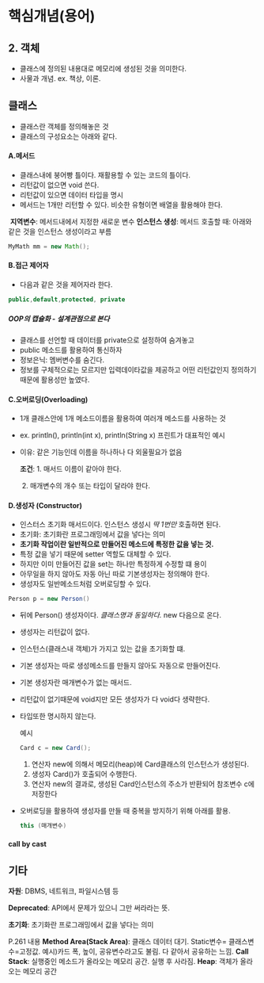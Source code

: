 # 핵심개념(용어)



## 2. 객체

* 클래스에 정의된 내용대로 메모리에 생성된 것을 의미한다.
* 사물과 개념. ex. 책상, 이론.



## 클래스

* 클래스란 객체를 정의해놓은 것
* 클래스의 구성요소는 아래와 같다.



#### A.메서드

* 클래스내에 붕어빵 틀이다. 재활용할 수 있는 코드의 틀이다.
* 리턴값이 없으면 void 쓴다.
* 리턴값이 있으면 데이터 타입을 명시
* 메서드는 1개만 리턴할 수 있다. 비슷한 유형이면 배열을 활용해야 한다.

​	**지역변수**: 메서드내에서 지정한 새로운 변수
​	**인스턴스 생성**: 메서드 호출할 때:  아래와 같은 것을 인스턴스 생성이라고 부름

``` java
MyMath mm = new Math();
```



#### B.접근 제어자

* 다음과 같은 것을 제어자라 한다. 

``` java
public,default,protected, private
```

##### OOP의 캡슐화 - 설계관점으로 본다

* 클래스를 선언할 때 데이터를 private으로 설정하여 숨겨놓고
* public 메소드를 활용하여 통신하자
* 정보은닉: 멤버변수를 숨긴다. 
* 정보를 구체적으로는 모르지만 입력데이타값을 제공하고 어떤 리턴값인지 정의하기 때문에 활용성만 높였다. 



#### C.오버로딩(Overloading)

* 1개 클래스안에 1개 메소드이름을 활용하여 여러개 메소드를 사용하는 것

* ex. println(), println(int x), println(String x) 프린트가 대표적인 예시

* 이유: 같은 기능인데 이름을 하나하나 다 외울필요가 없음

  **조건**: 1. 매서드 이름이 같아야 한다.

  ​		  2. 매개변수의 개수 또는 타입이 달라야 한다.

#### D.생성자 (Constructor)

* 인스터스 초기화 매서드이다. 인스턴스 생성시 *딱 1번만* 호출하면 된다.
* 초기화: 초기화란 프로그래밍에서 값을 넣다는 의미
* **초기화 작업이란 일반적으로 만들어진 메소드에 특정한 값을 넣는 것.**
* 특정 값을 넣기 때문에 setter 역할도 대체할 수 있다.
* 하지만 이미 만들어진 값을 set는 하나만 특정하게 수정할 떄 용이
* 아무일을 하지 않아도 자동 아닌 따로 기본생성자는 정의해야 한다.
* 생성자도 일반메소드처럼 오버로딩할 수 있다.

```java
Person p = new Person()
```

* 뒤에 Person() 생성자이다. *클래스명과 동일하다.*  new 다음으로 온다.

* 생성자는 리턴값이 없다.

* 인스턴스(클래스내 객체)가 가지고 있는 값을 초기화할 떄.

* 기본 생성자는 따로 생성메소드를 만들지 않아도 자동으로 만들어진다.

* 기본 생성자란 매개변수가 없는 매서드.

* 리턴값이 없기때문에 void지만 모든 생성자가 다 void다 생략한다. 

* 타입또한 명시하지 않는다.

  예시

  ``` java
  Card c = new Card();
  ```

  1. 연산자 new에 의해서 메모리(heap)에 Card클래스의 인스턴스가 생성된다.
  2. 생성자 Card()가 호출되어 수행한다.
  3. 연산자 new의 결과로, 생성된 Card인스턴스의 주소가 반환되어 참조변수 c에 저장한다

* 오버로딩을 활용하여 생성자를 만들 때 중복을 방지하기 위해 아래를 활용.

  ``` java
  this (매개변수)
  ```

#### call by cast



## 기타

**자원**: DBMS, 네트워크, 파일시스템 등

**Deprecated**: API에서 문제가 있으니 그만 써라라는 뜻.

**초기화**: 초기화란 프로그래밍에서 값을 넣다는 의미

P.261 내용
**Method Area(Stack Area)**: 클래스 데이터 대기. 
			Static변수= 클래스변수=고정값. 예시)카드 폭, 높이, 
			공유변수라고도 불림. 다 같아서 공유하는 느낌.
**Call Stack**: 실행중인 메소드가 올라오는 메모리 공간. 실행 후 사라짐.
**Heap**: 객체가 올라오는 메모리 공간









